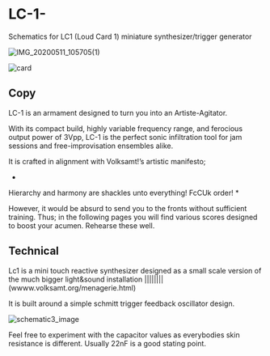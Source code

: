 # LC-1-
Schematics for LC1 (Loud Card 1) miniature synthesizer/trigger generator

![IMG_20200511_105705(1)](https://user-images.githubusercontent.com/24521356/203101726-475a14d2-c2c4-49da-bb82-23639debeaa3.jpg)

![card](https://user-images.githubusercontent.com/24521356/203101810-85829e7a-afeb-477f-88d3-edcfc90b9c2f.png)



<h2> Copy </h2>
LC-1 is an armament designed to turn you into an Artiste-Agitator.

With its compact build, highly variable frequency range, and ferocious output power of 3Vpp, LC-1 is the perfect sonic infiltration tool
 for jam sessions and free-improvisation ensembles alike. 

It is crafted in alignment with Volksamt!’s artistic manifesto;

*
Hierarchy and harmony are shackles unto everything!
FcCUk order!
*

However, 
it would be absurd to send you to the fronts without sufficient training.
Thus;
 in the following pages you will find various scores
designed to boost your acumen.
Rehearse these well.

<h2> Technical </h2>

Lc1 is a mini touch reactive synthesizer designed as a small scale version of the much bigger light&sound installation |||||||| (wwww.volksamt.org/menagerie.html)

It is built around a simple schmitt trigger feedback oscillator design. 


![schematic3_image](https://user-images.githubusercontent.com/24521356/203101233-6b47e50f-c8b0-43d5-854e-45942715012d.png)

Feel free to experiment with the capacitor values as everybodies skin resistance is different. Usually 22nF is a good stating point.
